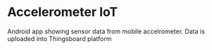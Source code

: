 # Accelerometer IoT
Android app showing sensor data from mobile accelrometer. 
Data is uploaded into Thingsboard platform
